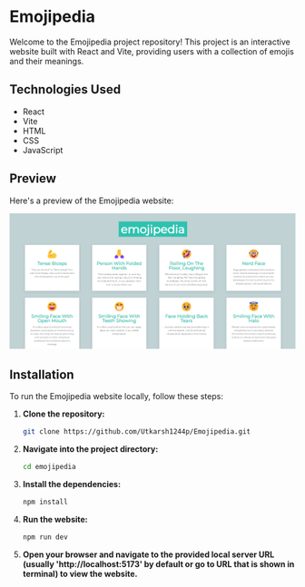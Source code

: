 # Emojipedia

Welcome to the Emojipedia project repository! This project is an interactive website built with React and Vite, providing users with a collection of emojis and their meanings.

## Technologies Used

- React
- Vite
- HTML
- CSS
- JavaScript

## Preview

Here's a preview of the Emojipedia website:

![Emojipedia Preview](emojipedia_preview.png)

## Installation

To run the Emojipedia website locally, follow these steps:

1. **Clone the repository:**

   ```bash
   git clone https://github.com/Utkarsh1244p/Emojipedia.git

2. **Navigate into the project directory:**

   ```bash
   cd emojipedia

3. **Install the dependencies:**

   ```bash
   npm install

4. **Run the website:**

   ```bash
   npm run dev

5. **Open your browser and navigate to the provided local server URL (usually 'http://localhost:5173' by default or go to URL that is shown in terminal) to view the website.**

  
